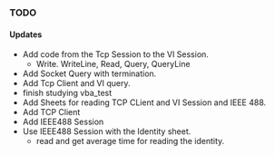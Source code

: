 ### TODO

#### Updates

* Add code from the Tcp Session to the VI Session.
	* Write. WriteLine, Read, Query, QueryLine
* Add Socket Query with termination.
* Add Tcp Client and VI query.
* finish studying vba_test
* Add Sheets for reading TCP CLient and VI Session and IEEE 488.
* Add TCP Client
* Add IEEE488 Session
* Use IEEE488 Session with the Identity sheet.
  * read and get average time for reading the identity.
